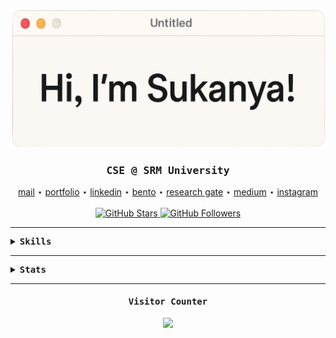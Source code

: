 <p align="center">
  <img src="https://github.com/Sukanyasingh3/Sukanyasingh3/blob/main/Assets/Banner%20(1).png"width="550">
</p><div align="center">
  <h3><samp>CSE @ SRM University</samp></h3>
</div>
<div align="center">
  <a href="mailto:sukanyasingh303@gmail.com">mail</a> ⋆
  <a href="https://sukanya.vercel.app/">portfolio</a> ⋆
  <a href="https://www.linkedin.com/in/sukanyasingh3/">linkedin</a> ⋆
  <a href="https://bento.me/sukanyasingh">bento</a> ⋆
  <a href="https://www.researchgate.net/profile/Sukanya-Singh-5?ev=hdr_xprf">research gate</a> ⋆
  <a href="https://medium.com/@sukanyasingh303">medium</a> ⋆
  <a href="https://www.instagram.com/_sukanyasingh_/">instagram</a>
</div>
<br>
<div align="center"> 
  <a href="https://github-readme-stats.vercel.app/api?username=Sukanyasingh3&hide_title=false&hide_border=true&show_icons=true&include_all_commits=true&line_height=20&bg_color=0,EC6C6C,FFD479,FFFC79,73FA79&theme=graywhite&locale=cn">
    <img src="https://img.shields.io/github/stars/Sukanyasingh3?color=fefb7b&logo=Undertale" alt="GitHub Stars">
  </a>
  <a href="https://github.com/Sukanyasingh3?tab=followers">
    <img src="https://img.shields.io/github/followers/Sukanyasingh3?color=27da6b&logo=Handshake" alt="GitHub Followers">
  </a>
</div>

 
 ---

<samp>
<details>
  <summary><b>Skills</b></summary>
<br><br>
<div align="left">  
<a href="https://www.cprogramming.com/" target="_blank"><img style="margin: 10px" src="https://profilinator.rishav.dev/skills-assets/c-original.svg" alt="C" height="50" /></a>  
<a href="https://www.cplusplus.com/" target="_blank"><img style="margin: 10px" src="https://profilinator.rishav.dev/skills-assets/cplusplus-original.svg" alt="C++" height="50" /></a>  
<a href="https://www.python.org/" target="_blank"><img style="margin: 10px" src="https://profilinator.rishav.dev/skills-assets/python-original.svg" alt="Python" height="50" /></a>  
<a href="https://www.tensorflow.org/" target="_blank"><img style="margin: 10px" src="https://profilinator.rishav.dev/skills-assets/tensorflow-icon.svg" alt="TensorFlow" height="50" /</a>  
<a href="https://keras.io/" target="_blank"><img style="margin: 10px" src="https://profilinator.rishav.dev/skills-assets/keras.png" alt="Keras" height="50" /></a>  
<a href="https://opencv.org/" target="_blank"><img style="margin: 10px" src="https://profilinator.rishav.dev/skills-assets/opencv-icon.svg" alt="OpenCV" height="50" /></a>  
<a href="https://numpy.org/" target="_blank"><img style="margin: 10px" src="https://github.com/devicons/devicon/raw/master/icons/numpy/numpy-original.svg" alt="NumPy" height="50" /></a> 
<a href="https://pytorch.org/" target="_blank"><img style="margin: 10px" src="https://profilinator.rishav.dev/skills-assets/pytorch-icon.svg" alt="pytorch" height="50" /></a>  
<a href="https://www.java.com/" target="_blank"><img style="margin: 10px" src="https://profilinator.rishav.dev/skills-assets/java-original-wordmark.svg" alt="Java" height="50" /></a>
<a href="https://www.figma.com/" target="_blank"><img style="margin: 10px" src="https://profilinator.rishav.dev/skills-assets/figma-icon.svg" alt="Figma" height="50" /></a>  
<a href="https://en.wikipedia.org/wiki/HTML5" target="_blank"><img style="margin: 10px" src="https://profilinator.rishav.dev/skills-assets/html5-original-wordmark.svg" alt="HTML5" height="50" /></a>  
<a href="https://www.w3schools.com/css/" target="_blank"><img style="margin: 10px" src="https://profilinator.rishav.dev/skills-assets/css3-original-wordmark.svg" alt="CSS3" height="50" /></a>  
<a href="https://www.javascript.com/" target="_blank"><img style="margin: 10px" src="https://profilinator.rishav.dev/skills-assets/javascript-original.svg" alt="JavaScript" height="50" /></a>  

  <a href="https://pandas.pydata.org/" target="_blank" rel="noreferrer"> <img src="https://raw.githubusercontent.com/devicons/devicon/2ae2a900d2f041da66e950e4d48052658d850630/icons/pandas/pandas-original.svg" alt="pandas"  height="50"/> </a> <a href="https://scikit-learn.org/" target="_blank" rel="noreferrer"> <img src="https://upload.wikimedia.org/wikipedia/commons/0/05/Scikit_learn_logo_small.svg" alt="scikit_learn" height="50"/> </a> <a href="https://seaborn.pydata.org/" target="_blank" rel="noreferrer"> <img src="https://seaborn.pydata.org/_images/logo-mark-lightbg.svg" alt="seaborn" height="50"/> </a> </p>

</div> 
</details> 
</samp>

 ---


<samp>
<details>
    <summary><b>Stats</b></summary>
<br>

<img src="https://github.com/Sukanyasingh3/Sukanyasingh3/blob/main/Assets/snake.svg" alt="Snake animation" /><br/> 
<div> 
  <div> 
 <!---
<img align="left" src="https://gitmystat.vercel.app/top?theme=dark&username=Sukanyasingh3&layout=default" height="160em" />
-->

  <img align="left" src="https://github-readme-streak-stats.herokuapp.com/?user=Sukanyasingh3&theme=dark&hide_border=false" height="160em" />
    </div>
<img align="left" src="https://github-readme-stats-git-masterrstaa-rickstaa.vercel.app/api?username=Sukanyasingh3&&show_icons=true&theme=dark" height="160em" /> 

</div>
<br> 
  
<img align="center" src="http://github-profile-summary-cards.vercel.app/api/cards/profile-details?username=Sukanyasingh3&theme=2077" height="300em" />

 ---

</details> 

</div>
</samp>
<samp>
  
---
<h4 align="center">Visitor Counter </h4>
  <p align="center"> 
  <img src="https://profile-counter.glitch.me/Sukanyasingh3/count.svg" /> 
<div align="center"> 
</samp>


